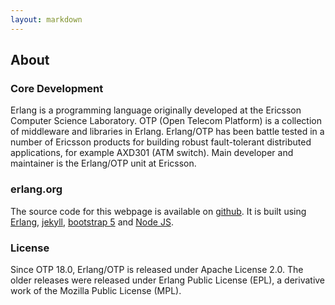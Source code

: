 ```yaml
---
layout: markdown
---
```

## About

### Core Development

Erlang is a programming language originally developed at the Ericsson Computer Science Laboratory. OTP (Open Telecom Platform) is a collection of middleware and libraries in Erlang. Erlang/OTP has been battle tested in a number of Ericsson products for building robust fault-tolerant distributed applications, for example AXD301 (ATM switch). Main developer and maintainer is the Erlang/OTP unit at Ericsson. 

### erlang.org

The source code for this webpage is available on [github](https://github.com/erlang/erlang-org). It is built using [Erlang](https://erlang.org), [jekyll](https://jekyllrb.com/), [bootstrap 5](https://getbootstrap.com/docs/5.0/) and [Node JS](https://nodejs.org/).
 
### License
Since OTP 18.0, Erlang/OTP is released under Apache License 2.0. The older releases were released under Erlang Public License (EPL), a derivative work of the Mozilla Public License (MPL).